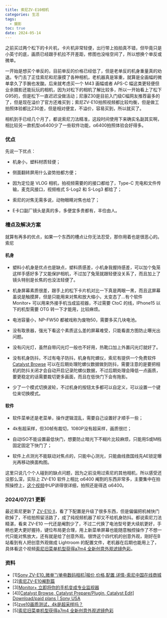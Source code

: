 ```yaml
---
title: 索尼ZV-E10相机
categories: 生活
tags:
  - 摄影
toc: true
date: 2024-05-14
--- 
```


之前买过两个松下的卡片机，卡片机非常轻便，出行带上拍拍真不错，但毕竟只是小英寸的底，画质已经跟手机拉不开差距，修图也没啥空间了，所以想换个单反或微单。

<!-- more -->

一开始是想买个单反的，目前单反的价格已经低了，但是老单反的机身重量真的劝退。专门去了正佳索尼和尼康摸了各种相机，老机器真是笨重，就算是全画幅的微单拿久了手腕也发酸。后来就考虑买一个 M43 画幅或者 APS-C 幅这类更轻便但业余摄影还能玩玩的相机，因为对松下的相机了解比较多，所以一开始看上了松下G95的，但是松下一直迟迟没做活动；尼康Z30是目前入门级C幅网友推荐最多的了，但是现在溢价了官方还难买到；索尼ZV-E10拍照视频都比较均衡，但是做工拍照体验都比Z30差，但是相对便宜，不溢价，容易买到，所以就买了。

相机到手已经几个月了，都说索尼刀法精准，这段时间使用下来确实名副其实啊，相比较另一款机型α6400少了一些软件功能，α6400拍照体验会好得多。

### 优点

先说一下优点：

- 机身小，塑料材质轻便；

- 侧面翻转屏用什么姿势拍都方便；

- 因为定位是 VLOG 相机，拍视频需要的的接口都给了，Type-C 充电和文件传输，麦克风接口，视频格式 S-Log2 和 S-Log3 都给了；

- 索尼的对焦无需多说，动物眼睛对焦也给了；

- E卡口副厂镜头是真的多，多便宜多贵都有，丰俭由人。

### 槽点及解决方案

就算有再多的优点，如果一个东西的槽点让你无法忍受，那你用着也是很恶心的。索尼 

#### 机身

- 塑料小机身是优点也是缺点，塑料质感差，小机身我握持感差，可以加个兔笼这样手感好多了又能保护相机，不过加了兔笼就跟轻便没关系了，而且加上了镜头特别是长焦的也没法轻便了。

- 机身屏幕素质很差，跟手上的松下卡片机对比一下真是两眼一黑，而且这屏幕虽说是触摸屏，但是只能用来对焦和放大缩小，太变态了...有个软件 Monitor+ 可以用来外接手机当成监视器，不过需要 CtoC 的线，IPhone15 以下的机型需要 OTG 转一下才能用，比较麻烦。

- 电池容量小，NP-FW50 都被戏称为废物50，需要多买几块电池。

- 没有取景器，强光下看这个素质这么差的屏幕难受，只能看直方图防止曝光出问题。

- 没有闪光灯，虽然自带闪光灯一般也不好用，热靴口加上外置闪光灯就好了。

- 没有机身防抖，不过有电子防抖，机身有陀螺仪，索尼有提供一个免费软件 [Catalyst Browse](https://www.sony.com/electronics/support/articles/CCCT03000) 可以在后期处理陀螺仪数据做到防抖，需要注意的是要把相机的防抖关闭才会自动开启记录陀螺仪数据，不过后期处理会降低一点画质，要更稳定的话需要裁切更多画面，而且在低快门下会有拖影。

- 少了一个模式切换波轮，不过机身的按钮太多都可以自定义，可以设置一个键位来切换模式。

#### 软件

- 软件菜单还是老菜单，操作逻辑混乱，需要自己设置好才顺手一些；

- 4k有超采样，但30帧有裁切，1080P没有超采样，画质很烂；

- 自动ISO不能设置最低快门，想要防止暗光下不糊片比较麻烦，只能用S或M档固定固定下快门了；

- 软件上点测光不能联动对焦点的，只能中心测光，只能曲线救国线先AE锁定曝光再移动换面构图。

这里只说几个个人碰到的缺点问题，因为之前没用过索尼的其他相机，所以感受还没那么深，实际上 ZV-E10 软件上相比 α6400 阉割的东西非常多，主要集中在拍照操控上，[这个视频](https://www.bilibili.com/video/BV15g411j7cw/)中UP讲得很详细，拍照还是得选 α6400。


### 2024/07/21 更新

最近索尼更新了 [ZV-E10 II](https://electronics.sony.com/imaging/interchangeable-lens-cameras/aps-c/p/zve10m2b)，看了下配置是升级了很多东西，但是偏偏把机械快门砍掉了，不给拍照留活路了，成了纯视频机器了却又不给机身防抖。都说索尼刀法精湛，看来 ZV-E10 一代还是阉割少了，不过二代换了电池型号更大续航更好，手柄也更大更好握持，键位布局更合理，用上新菜单屏幕也能随意触控操作了不想一代只能对焦放大，还有就是给了创意外观。很馋这个四代机的创意外观，刚好在B站看到有人把创意外观做成 Lightroom 的配置文件，老机器在后期也能用上了，具体看这个视频[索尼旧菜单机型获得a7m4 全新创意外观滤镜色彩](https://www.bilibili.com/video/BV1pL4y1b7uP)。

### 资料

- [1][Sony ZV-E10_微单™/单电数码相机|报价,价格,配置,详情-索尼中国在线商城](https://www.sonystyle.com.cn/products/ilc/zv_e10/zv_e10_feature.html)
- [2][索尼ZV-E10阉割篇](https://www.bilibili.com/video/BV15g411j7cw/)
- [3][Monitor+ 立即将你的手机变成专业监视器](https://monitorplus.cc/?lang=zh-hans)
- [4][[Catalyst Browse, Catalyst Prepare/Plugin, Catalyst Edit] Download/paid plans | Sony USA](https://www.sony.com/electronics/support/articles/CCCT03000)
- [5][zve10画质测试，4k是超采样吗？](https://www.bilibili.com/video/BV19P411C7zL/)
- [5][索尼旧菜单机型获得a7m4 全新创意外观滤镜色彩](https://www.bilibili.com/video/BV1pL4y1b7uP/)
